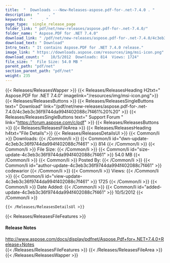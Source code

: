 ```yaml
---
title:  "  Downloads ---New-Releases-aspose.pdf-for-.net-7.4.0 . " 
description:  "    . " 
keywords:  "    . " 
page_type:  single_release_page
folder_link: " pdf/net/new-releases/aspose.pdf-for-.net-7.4.0/"
folder_name: " Aspose.PDF for .NET 7.4.0"
download_link: " /pdf/net/new-releases/aspose.pdf-for-.net-7.4.0/4c3eb3c36f9744da994f402088c7f461"
download_text: " Download"
Intro_text: " It contains Aspose.PDF for .NET 7.4.0 release."
image_link: " https://downloads.aspose.com/resources/img/msi-icon.png"
download_count: "   10/5/2012  Downloads: 814  Views: 1724"
file_size: "  File Size: 54.0 MB "
parent_path: "pdf/net"
section_parent_path: "pdf/net"
weight: 235 
---
```


{{< Releases/ReleasesWapper >}}
  {{< Releases/ReleasesHeading H2txt=" Aspose.PDF for .NET 7.4.0" imagelink="/resources/img/msi-icon.png">}}
  {{< Releases/ReleasesButtons >}}
    {{< Releases/ReleasesSingleButtons text=" Download" link="/pdf/net/new-releases/aspose.pdf-for-.net-7.4.0/4c3eb3c36f9744da994f402088c7f461%20%20" >}}
    {{< Releases/ReleasesSingleButtons text=" Support Forum " link="https://forum.aspose.com/c/pdf" >}}
  {{< Releases/ReleasesButtons >}}
  {{< Releases/ReleasesFileArea >}}
    {{< Releases/ReleasesHeading h4txt="File Details">}}
    {{< Releases/ReleasesDetailsUl >}}
            {{< Common/li  >}} Downloads: {{< /Common/li >}} 
      {{< Common/li id="dwn-update-4c3eb3c36f9744da994f402088c7f461" >}} 814 {{< /Common/li >}} 
      {{< Common/li  >}} File Size: {{< /Common/li >}} 
      {{< Common/li id="size-update-4c3eb3c36f9744da994f402088c7f461" >}} 54.0 MB {{< /Common/li >}} 
      {{< Common/li  >}} Posted By: {{< /Common/li >}} 
      {{< Common/li id="author-update-4c3eb3c36f9744da994f402088c7f461" >}} codewarior {{< /Common/li >}} 
      {{< Common/li  >}} Views: {{< /Common/li >}} 
      {{< Common/li id="view-update-4c3eb3c36f9744da994f402088c7f461" >}} 1725 {{< /Common/li >}} 
      {{< Common/li  >}} Date Added: {{< /Common/li >}} 
      {{< Common/li id="added-update-4c3eb3c36f9744da994f402088c7f461" >}} 10/5/2012 {{< /Common/li >}} 

    {{< /Releases/ReleasesDetailsUl >}}

  {{< Releases/ReleasesFileFeatures >}}
      <h4>Release Notes</h4><div><a href="http://www.aspose.com/docs/display/pdfnet/Aspose.Pdf+for+.NET+7.4.0+Release+Notes">http://www.aspose.com/docs/display/pdfnet/Aspose.Pdf+for+.NET+7.4.0+Release+Notes</a></div>
  {{< /Releases/ReleasesFileFeatures >}}
 {{< /Releases/ReleasesFileArea >}}
{{< /Releases/ReleasesWapper >}}


